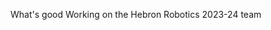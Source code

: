 What's good
Working on the Hebron Robotics 2023-24 team

<!---
GenBuidry/GenBuidry is a ✨ special ✨ repository because its `README.md` (this file) appears on your GitHub profile.
You can click the Preview link to take a look at your changes.
--->
